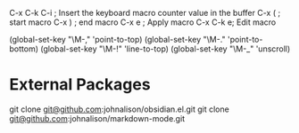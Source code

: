 C-x C-k C-i  ; Insert the keyboard macro counter value in the buffer
C-x ( ; start macro
C-x ) ; end macro
C-x e ; Apply macro
C-x C-k e; Edit macro


(global-set-key "\M-," 'point-to-top)
(global-set-key "\M-." 'point-to-bottom)
(global-set-key "\M-!" 'line-to-top)
(global-set-key "\M-_" 'unscroll)


# External Packages

git clone git@github.com:johnalison/obsidian.el.git
git clone git@github.com:johnalison/markdown-mode.git

